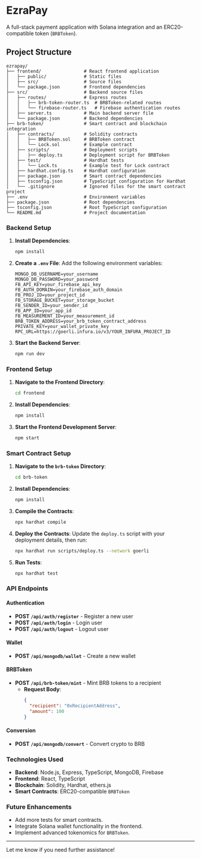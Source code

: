 # EzraPay

A full-stack payment application with Solana integration and an ERC20-compatible token (`BRBToken`).

## Project Structure

```
ezrapay/
├── frontend/                # React frontend application
│   ├── public/              # Static files
│   ├── src/                 # Source files
│   └── package.json         # Frontend dependencies
├── src/                     # Backend source files
│   ├── routes/              # Express routes
│   │   ├── brb-token-router.ts  # BRBToken-related routes
│   │   └── firebase-router.ts   # Firebase authentication routes
│   ├── server.ts            # Main backend server file
│   └── package.json         # Backend dependencies
├── brb-token/               # Smart contract and blockchain integration
│   ├── contracts/           # Solidity contracts
│   │   ├── BRBToken.sol     # BRBToken contract
│   │   └── Lock.sol         # Example contract
│   ├── scripts/             # Deployment scripts
│   │   ├── deploy.ts        # Deployment script for BRBToken
│   ├── test/                # Hardhat tests
│   │   └── Lock.ts          # Example test for Lock contract
│   ├── hardhat.config.ts    # Hardhat configuration
│   ├── package.json         # Smart contract dependencies
│   ├── tsconfig.json        # TypeScript configuration for Hardhat
│   └── .gitignore           # Ignored files for the smart contract project
├── .env                     # Environment variables
├── package.json             # Root dependencies
├── tsconfig.json            # Root TypeScript configuration
└── README.md                # Project documentation
```

### Backend Setup

1. **Install Dependencies**:
   ```bash
   npm install
   ```

2. **Create a `.env` File**:
   Add the following environment variables:
   ```
   MONGO_DB_USERNAME=your_username
   MONGO_DB_PASSWORD=your_password
   FB_API_KEY=your_firebase_api_key
   FB_AUTH_DOMAIN=your_firebase_auth_domain
   FB_PROJ_ID=your_project_id
   FB_STORAGE_BUCKET=your_storage_bucket
   FB_SENDER_ID=your_sender_id
   FB_APP_ID=your_app_id
   FB_MEASUREMENT_ID=your_measurement_id
   BRB_TOKEN_ADDRESS=your_brb_token_contract_address
   PRIVATE_KEY=your_wallet_private_key
   RPC_URL=https://goerli.infura.io/v3/YOUR_INFURA_PROJECT_ID
   ```

3. **Start the Backend Server**:
   ```bash
   npm run dev
   ```

### Frontend Setup

1. **Navigate to the Frontend Directory**:
   ```bash
   cd frontend
   ```

2. **Install Dependencies**:
   ```bash
   npm install
   ```

3. **Start the Frontend Development Server**:
   ```bash
   npm start
   ```

### Smart Contract Setup

1. **Navigate to the `brb-token` Directory**:
   ```bash
   cd brb-token
   ```

2. **Install Dependencies**:
   ```bash
   npm install
   ```

3. **Compile the Contracts**:
   ```bash
   npx hardhat compile
   ```

4. **Deploy the Contracts**:
   Update the `deploy.ts` script with your deployment details, then run:
   ```bash
   npx hardhat run scripts/deploy.ts --network goerli
   ```

5. **Run Tests**:
   ```bash
   npx hardhat test
   ```

### API Endpoints

#### Authentication
- **POST `/api/auth/register`** - Register a new user
- **POST `/api/auth/login`** - Login user
- **POST `/api/auth/logout`** - Logout user

#### Wallet
- **POST `/api/mongodb/wallet`** - Create a new wallet

#### BRBToken
- **POST `/api/brb-token/mint`** - Mint BRB tokens to a recipient
  - **Request Body**:
    ```json
    {
      "recipient": "0xRecipientAddress",
      "amount": 100
    }
    ```

#### Conversion
- **POST `/api/mongodb/convert`** - Convert crypto to BRB

### Technologies Used

- **Backend**: Node.js, Express, TypeScript, MongoDB, Firebase
- **Frontend**: React, TypeScript
- **Blockchain**: Solidity, Hardhat, ethers.js
- **Smart Contracts**: ERC20-compatible `BRBToken`

### Future Enhancements

- Add more tests for smart contracts.
- Integrate Solana wallet functionality in the frontend.
- Implement advanced tokenomics for `BRBToken`.

---

Let me know if you need further assistance!
